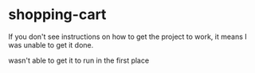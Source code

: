 # shopping-cart

If you don't see instructions on how to get the project to work, it means I was unable to get it done.

wasn't able to get it to run in the first place
